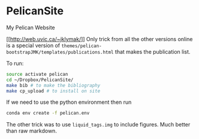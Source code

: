 # PelicanSite
My Pelican Website

[[http://web.uvic.ca/~jklymak/]]
Only trick from all the other versions online is a special version of `themes/pelican-bootstrapJMK/templates/publications.html` that makes the publication list.

To run:
```bash
source activate pelican
cd ~/Dropbox/PelicanSite/
make bib # to make the bibliography
make cp_upload # to install on site
```

If we need to use the python environment then run
```bash
conda env create -f pelican.env
```

The other trick was to use `liquid_tags.img` to include figures.  Much better than raw markdown.  
